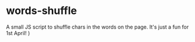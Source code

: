 # words-shuffle
A small JS script to shuffle chars in the words on the page. It's just a fun for 1st April! )
